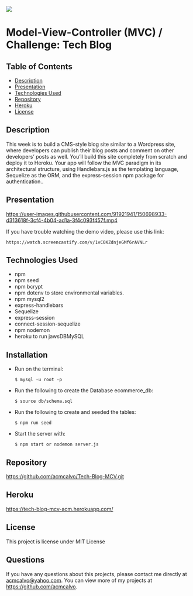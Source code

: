 <img src='https://img.shields.io/github/license/acmcalvo/README-Generator' >

#  Model-View-Controller (MVC) / Challenge: Tech Blog 


  ## Table of Contents
  * [Description](#description)
  * [Presentation](#presentation)
  * [Technologies Used](#technologiesUsed)
  * [Repository](#repository)
  * [Heroku](#heroku)
  * [License](#license)
 

  ## Description
  
This week is to build a CMS-style blog site similar to a Wordpress site, where developers can publish their blog posts and comment on other developers’ posts as well. You’ll build this site completely from scratch and deploy it to Heroku. Your app will follow the MVC paradigm in its architectural structure, using Handlebars.js as the templating language, Sequelize as the ORM, and the express-session npm package for authentication.. 

 
  
  
  ## Presentation
  
https://user-images.githubusercontent.com/91921941/150698933-d313618f-3cf4-4b04-ad1a-3f4c093f457f.mp4
  
  If you have trouble watching the demo video, please use this link:
  ```
  https://watch.screencastify.com/v/1vC0KZdnjeGMf6rAVNLr
```

  
  ## Technologies Used
  
  * npm 
  * npm seed
  * npm bcrypt
  * npm dotenv to store environmental variables.
  * npm  mysql2
  * express-handlebars
  * Sequelize
  * express-session
  * connect-session-sequelize
  * npm nodemon
  * heroku to run jawsDBMySQL

   ## Installation
   
   
 * Run on the terminal:<br/>
    ```
    $ mysql -u root -p
    ```

  * Run the following to create the Database ecommerce_db:<br/>
    ```
    $ source db/schema.sql
    ```

  * Run the following to create and seeded the tables: <br/>
    ```
    $ npm run seed
    ```
    
  * Start the server with: <br/>
    ```
    $ npm start or nodemon server.js
    ```
  
  
  ## Repository
  
  https://github.com/acmcalvo/Tech-Blog-MCV.git
  
  ## Heroku
  
 https://tech-blog-mcv-acm.herokuapp.com/
  

  ## License 
  This project is license under MIT License

 
  ## Questions
  If you have any questions about this projects, please contact me directly at acmcalvo@yahoo.com. 
  You can view more of my projects at https://github.com/acmcalvo.
